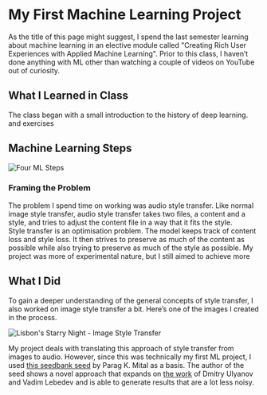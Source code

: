 # My First Machine Learning Project 
As the title of this page might suggest, I spend the last semester learning about machine learning in an elective module called "Creating Rich User Experiences with Applied Machine Learning". Prior to this class, I haven’t done anything with ML other than watching a couple of videos on YouTube out of curiosity.

## What I Learned in Class
The class began with a small introduction to the history of deep learning.  and exercises 

## Machine Learning Steps

![Four ML Steps](https://notadvisable.github.io/audio_style_transfer/assets/fourStagesOfML.png)

### Framing the Problem
The problem I spend time on working was audio style transfer. Like normal image style transfer, audio style transfer takes two files, a content and a style, and tries to adjust the content file in a way that it fits the style.  
Style transfer is an optimisation problem. The model keeps track of content loss and style loss. It then strives to preserve as much of the content as possible while also trying to preserve as much of the style as possible.
My project was more of experimental nature, but I still aimed to achieve more 

## What I Did
To gain a deeper understanding of the general concepts of style transfer, I also worked on image style transfer a bit. Here’s one of the images I created in the process.

![Lisbon's Starry Night - Image Style Transfer](https://notadvisable.github.io/audio_style_transfer/assets/imageStyleTransfer.png)
 
My project deals with translating this approach of style transfer from images to audio. However, since this was technically my first ML project, I used [this seedbank seed](https://research.google.com/seedbank/seed/audio_style_transfer) by Parag K. Mital as a basis. The author of the seed shows a novel approach that expands on [the work](https://dmitryulyanov.github.io/audio-texture-synthesis-and-style-transfer/) of Dmitry Ulyanov and Vadim Lebedev and is able to generate results that are a lot less noisy.
 





